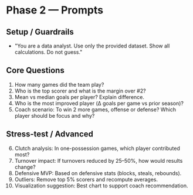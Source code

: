 # Phase 2 — Prompts

## Setup / Guardrails
- "You are a data analyst. Use only the provided dataset. Show all calculations. Do not guess."

## Core Questions
1. How many games did the team play?
2. Who is the top scorer and what is the margin over #2?
3. Mean vs median goals per player? Explain difference.
4. Who is the most improved player (Δ goals per game vs prior season)?
5. Coach scenario: To win 2 more games, offense or defense? Which player should be focus and why?

## Stress-test / Advanced
6. Clutch analysis: In one-possession games, which player contributed most?
7. Turnover impact: If turnovers reduced by 25–50%, how would results change?
8. Defensive MVP: Based on defensive stats (blocks, steals, rebounds).
9. Outliers: Remove top 5% scorers and recompute averages.
10. Visualization suggestion: Best chart to support coach recommendation.

